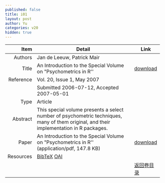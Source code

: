 ```yaml
---
published: false
title: i01
layout: post
author: Yu
categories: v20
hidden: true
---
```


| Item | Detail | Link |
|---:|---|---|
| Authors | Jan de Leeuw, Patrick Mair| |
| Title |An Introduction to the Special Volume on "Psychometrics in R'' | [download](http://www.jstatsoft.org/v20/i01/paper) |
| Reference |Vol. 20, Issue 1, May 2007 | |
| | Submitted 2006-07-12, Accepted 2007-05-01| | 
| Type | Article| |
| Abstract | This special volume presents a select number of psychometric techniques, many of them original, and their implementation in R packages.| |
| Paper | An Introduction to the Special Volume on "Psychometrics in R''  (application/pdf, 147.8 KB)| [download](http://www.jstatsoft.org/v20/i01/paper) |
| Resources | [BibTeX](http://www.jstatsoft.org/v20/i01/bibtex) [OAI](http://www.jstatsoft.org/oai?verb=GetRecord&identifier=oai.jstatsoft/v20/i01&prefix=oai_dc)| |
| |  | [返回卷目录]({{site.baseurl}}/volume/v20.html) |